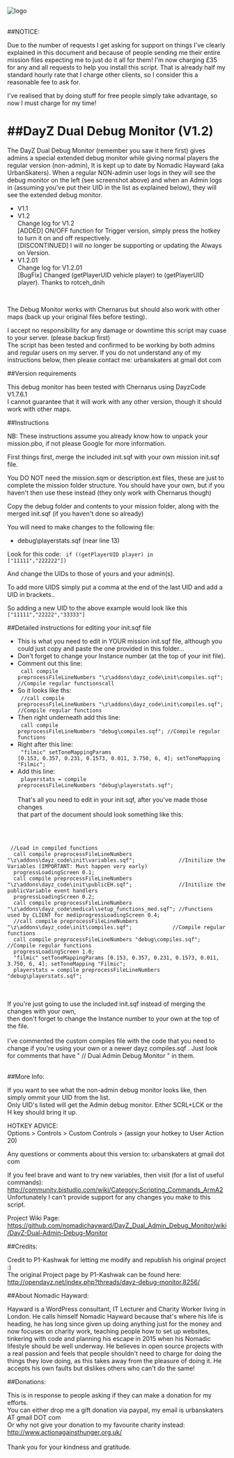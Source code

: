 ![logo](http://i45.tinypic.com/30rp5qx.jpg)<br /><br />


##NOTICE:

Due to the number of requests I get asking for support on things I've clearly explained in this document
and because of people sending me their entire mission files expecting me to just do it all for them!
I'm now charging £35 for any and all requests to help you install this script.  That is already half my
standard hourly rate that I charge other clients, so I consider this a reasonable fee to ask for.

I've realised that by doing stuff for free people simply take advantage, so now I must charge for my time! 


##DayZ Dual Debug Monitor (V1.2)
=============================

The DayZ Dual Debug Monitor (remember you saw it here first) gives admins a special extended debug monitor while giving normal players 
the regular version (non-admin), It is kept up to date by Nomadic Hayward (aka UrbanSkaters).  When a regular
NON-admin user logs in they will see the debug monitor on the left (see screenshot above) and when an Admin
logs in (assuming you've put their UID in the list as explained below), they will see the extended debug monitor.

* V1.1
* V1.2 <br/> 
Change log for V1.2<br/>
[ADDED] ON/OFF function for Trigger version, simply press the hotkey to turn it on and off respectively.  
[DISCONTINUED] I will no longer be supporting or updating the Always on Version.  
* V1.2.01<br/>
Change log for V1.2.01<br/>
[BugFix] Changed (getPlayerUID vehicle player) to (getPlayerUID player). Thanks to rotceh_dnih
<br/>

The Debug Monitor works with Chernarus but should also work with other maps (back up your original files before testing).

I accept no responsibility for any damage or downtime this script may cuase to your server. (please backup first)  
The script has been tested and confirmed to be working by both admins and regular users on my server.
If you do not understand any of my instructions below, then please contact me: urbanskaters at gmail dot com

##Version requirements

This debug monitor has been tested with Chernarus using DayzCode V1.7.6.1 <br/>
I cannot guarantee that it will work with any other version, though it should work with other maps.

##Instructions

NB: These instructions assume you already know how to unpack your mission.pbo, if not please Google for more information.

First things first, merge the included init.sqf with your own mission init.sqf file. 

You DO NOT need the mission.sqm or description.ext files, these are just to complete the mission folder structure.
You should have your own, but if you haven't then use these instead (they only work with Chernarus though)

Copy the debug folder and contents to your mission folder, along with the merged init.sqf (if you haven't done so already)

You will need to make changes to the following file:

* debug\playerstats.sqf (near line 13)

Look for this code: <code> if ((getPlayerUID player) in ["11111","222222"]) </code>

And change the UIDs to those of yours and your admin(s). 

To add more UIDS simply put a comma at the end of the last UID and add a UID in brackets..

So adding a new UID to the above example would look like this <code> ["11111","22222","33333"] </code>

##Detailed instructions for editing your init.sqf file

* This is what you need to edit in YOUR mission init.sqf file, although you could just copy and paste the one provided in this folder...<br/>
* Don't forget to change your Instance number (at the top of your init file). 
* Comment out this line:<br/>
<code>  call compile preprocessFileLineNumbers "\z\addons\dayz_code\init\compiles.sqf";				//Compile regular functionscall</code>
* So it looks like ths:<br/>
<code>  //call compile preprocessFileLineNumbers "\z\addons\dayz_code\init\compiles.sqf";  			//Compile regular functions</code>
* Then right underneath add this line:<br/>
<code>  call compile preprocessFileLineNumbers "debug\compiles.sqf";				//Compile regular functions</code>
* Right after this line:<br/>
<code>  "filmic" setToneMappingParams [0.153, 0.357, 0.231, 0.1573, 0.011, 3.750, 6, 4]; setToneMapping "Filmic";</code>
* Add this line:<br/>
<code>  playerstats = compile preprocessFileLineNumbers "debug\playerstats.sqf";</code>
<br/><br/>
That's all you need to edit in your init.sqf, after you've made those changes<br/>that part of the document should look something like this:
<br/>
<br/>
<pre><code> //Load in compiled functions
  call compile preprocessFileLineNumbers "\z\addons\dayz_code\init\variables.sqf";				//Initilize the Variables (IMPORTANT: Must happen very early)
  progressLoadingScreen 0.1;
  call compile preprocessFileLineNumbers "\z\addons\dayz_code\init\publicEH.sqf";				//Initilize the publicVariable event handlers
  progressLoadingScreen 0.2;
  call compile preprocessFileLineNumbers "\z\addons\dayz_code\medical\setup_functions_med.sqf";	//Functions used by CLIENT for mediprogressLoadingScreen 0.4;
  //call compile preprocessFileLineNumbers "\z\addons\dayz_code\init\compiles.sqf";				//Compile regular functions
  call compile preprocessFileLineNumbers "debug\compiles.sqf";				//Compile regular functions
  progressLoadingScreen 1.0;
  "filmic" setToneMappingParams [0.153, 0.357, 0.231, 0.1573, 0.011, 3.750, 6, 4]; setToneMapping "Filmic";
  playerstats = compile preprocessFileLineNumbers "debug\playerstats.sqf";</code></pre>

<br/><br/>
If you're just going to use the included init.sqf instead of merging the changes with your own,<br/> 
then don't forget to change the Instance number to your own at the top of the file.
<br/><br/>
I've commented the custom compiles file with the code that you need to change if you're using your own or a newer dayz compiles.sqf . 
Just look for comments that have " // Dual Admin Debug Monitor " in them.<br/><br/>

##More Info:

If you want to see what the non-admin debug monitor looks like, then simply ommit your UID from the list.  
Only UID's listed will get the Admin debug monitor. Either SCRL+LCK or the H key should bring it up. 

HOTKEY ADVICE:<br/>
Options > Controls > Custom Controls > (assign your hotkey to User Action 20)

Any questions or comments about this version to: urbanskaters at gmail dot com

If you feel brave and want to try new variables, then visit (for a list of useful commands): 
http://community.bistudio.com/wiki/Category:Scripting_Commands_ArmA2 <br/>
Unfortunately I can't provide support for any changes you make to this script.  

Project Wiki Page: https://github.com/nomadichayward/DayZ_Dual_Admin_Debug_Monitor/wiki/DayZ-Dual-Admin-Debug-Monitor

##Credits:

Credit to P1-Kashwak for letting me modify and republish his original project :)<br/>
The original Project page by P1-Kashwak can be found here: <br/>
http://opendayz.net/index.php?threads/dayz-debug-monitor.8256/

##About Nomadic Hayward:

Hayward is a WordPress consultant, IT Lecturer and Charity Worker living in London.  He calls himself Nomadic
Hayward because that's where his life is heading, he has long since given up doing anything just for the money 
and now focuses on charity work, teaching people how to set up websites, tinkering with code and planning 
his escape in 2015 when his Nomadic lifestyle should be well underway.  He believes in open source projects with a 
real passion and feels that people shouldn't need to charge for doing the things they love doing, as this takes away 
from the pleasure of doing it.  He accepts his own faults but dislikes others who can't do the same! 

##Donations:

This is in response to people asking if they can make a donation for my efforts.<br/>
You can either drop me a gift donation via paypal, my email is urbanskaters AT gmail DOT com<br/>
Or why not give your donation to my favourite charity instead: http://www.actionagainsthunger.org.uk/<br/><br/>
Thank you for your kindness and gratitude.   

